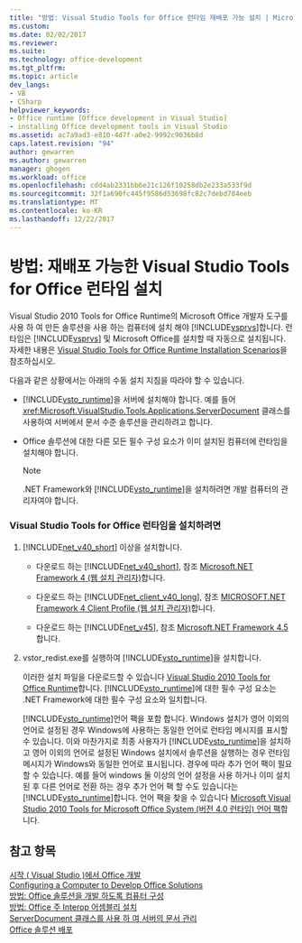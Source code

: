 ```yaml
---
title: "방법: Visual Studio Tools for Office 런타임 재배포 가능 설치 | Microsoft Docs"
ms.custom: 
ms.date: 02/02/2017
ms.reviewer: 
ms.suite: 
ms.technology: office-development
ms.tgt_pltfrm: 
ms.topic: article
dev_langs:
- VB
- CSharp
helpviewer_keywords:
- Office runtime [Office development in Visual Studio]
- installing Office development tools in Visual Studio
ms.assetid: ac7a9ad3-e810-4d7f-a0e2-9992c9036b8d
caps.latest.revision: "94"
author: gewarren
ms.author: gewarren
manager: ghogen
ms.workload: office
ms.openlocfilehash: cdd4ab2331bb6e21c126f10258db2e233a533f9d
ms.sourcegitcommit: 32f1a690fc445f9586d53698fc82c7debd784eeb
ms.translationtype: MT
ms.contentlocale: ko-KR
ms.lasthandoff: 12/22/2017
---
```

# <a name="how-to-install-the-visual-studio-tools-for-office-runtime-redistributable"></a>방법: 재배포 가능한 Visual Studio Tools for Office 런타임 설치
  Visual Studio 2010 Tools for Office Runtime의 Microsoft Office 개발자 도구를 사용 하 여 만든 솔루션을 사용 하는 컴퓨터에 설치 해야 [!INCLUDE[vsprvs](../sharepoint/includes/vsprvs-md.md)]합니다. 런타임은 [!INCLUDE[vsprvs](../sharepoint/includes/vsprvs-md.md)] 및 Microsoft Office를 설치할 때 자동으로 설치됩니다. 자세한 내용은 [Visual Studio Tools for Office Runtime Installation Scenarios](../vsto/visual-studio-tools-for-office-runtime-installation-scenarios.md)을 참조하십시오.  
  
 다음과 같은 상황에서는 아래의 수동 설치 지침을 따라야 할 수 있습니다.  
  
-   [!INCLUDE[vsto_runtime](../vsto/includes/vsto-runtime-md.md)]을 서버에 설치해야 합니다. 예를 들어 <xref:Microsoft.VisualStudio.Tools.Applications.ServerDocument> 클래스를 사용하여 서버에서 문서 수준 솔루션을 관리하려고 합니다.  
  
-   Office 솔루션에 대한 다른 모든 필수 구성 요소가 이미 설치된 컴퓨터에 런타임을 설치해야 합니다.  
  
    > [!NOTE]  
    >  .NET Framework와 [!INCLUDE[vsto_runtime](../vsto/includes/vsto-runtime-md.md)]을 설치하려면 개발 컴퓨터의 관리자여야 합니다.  
  
### <a name="to-install-the-visual-studio-tools-for-office-runtime"></a>Visual Studio Tools for Office 런타임을 설치하려면  
  
1.  [!INCLUDE[net_v40_short](../sharepoint/includes/net-v40-short-md.md)] 이상을 설치합니다.  
  
    -   다운로드 하는 [!INCLUDE[net_v40_short](../sharepoint/includes/net-v40-short-md.md)], 참조 [Microsoft.NET Framework 4 (웹 설치 관리자)](http://go.microsoft.com/fwlink/?LinkId=178957)합니다.  
  
    -   다운로드 하는 [!INCLUDE[net_client_v40_long](../vsto/includes/net-client-v40-long-md.md)], 참조 [MICROSOFT.NET Framework 4 Client Profile (웹 설치 관리자)](http://go.microsoft.com/fwlink/?LinkId=178958)합니다.  
  
    -   다운로드 하는 [!INCLUDE[net_v45](../vsto/includes/net-v45-md.md)], 참조 [Microsoft.NET Framework 4.5](http://www.microsoft.com/download/details.aspx?id=30653)합니다.  
  
2.  vstor_redist.exe를 실행하여 [!INCLUDE[vsto_runtime](../vsto/includes/vsto-runtime-md.md)]을 설치합니다.  
  
     이러한 설치 파일을 다운로드할 수 있습니다 [Visual Studio 2010 Tools for Office Runtime](http://go.microsoft.com/fwlink/?LinkId=140384)합니다. [!INCLUDE[vsto_runtime](../vsto/includes/vsto-runtime-md.md)]에 대한 필수 구성 요소는 .NET Framework에 대한 필수 구성 요소와 일치합니다.  
  
     [!INCLUDE[vsto_runtime](../vsto/includes/vsto-runtime-md.md)]언어 팩을 포함 합니다. Windows 설치가 영어 이외의 언어로 설정된 경우 Windows에 사용하는 동일한 언어로 런타임 메시지를 표시할 수 있습니다. 이와 마찬가지로 최종 사용자가 [!INCLUDE[vsto_runtime](../vsto/includes/vsto-runtime-md.md)]을 설치하고 영어 이외의 언어로 설정된 Windows 설치에서 솔루션을 실행하는 경우 런타임 메시지가 Windows와 동일한 언어로 표시됩니다. 경우에 따라 추가 언어 팩이 필요할 수 있습니다. 예를 들어 windows 둘 이상의 언어 설정을 사용 하거나 이미 설치 된 후 다른 언어로 전환 하는 경우 추가 언어 팩 할 수도 있습니다는 [!INCLUDE[vsto_runtime](../vsto/includes/vsto-runtime-md.md)]합니다. 언어 팩을 찾을 수 있습니다 [Microsoft Visual Studio 2010 Tools for Microsoft Office System (버전 4.0 런타임) 언어 팩](http://go.microsoft.com/fwlink/?LinkId=140386)합니다.  
  
## <a name="see-also"></a>참고 항목  
 [시작 &#40; Visual Studio &#41;에서 Office 개발](../vsto/getting-started-office-development-in-visual-studio.md)   
 [Configuring a Computer to Develop Office Solutions](../vsto/configuring-a-computer-to-develop-office-solutions.md)   
 [방법: Office 솔루션을 개발 하도록 컴퓨터 구성](../vsto/how-to-configure-a-computer-to-develop-office-solutions.md)   
 [방법: Office 주 Interop 어셈블리 설치](../vsto/how-to-install-office-primary-interop-assemblies.md)   
 [ServerDocument 클래스를 사용 하 여 서버의 문서 관리](../vsto/managing-documents-on-a-server-by-using-the-serverdocument-class.md)   
 [Office 솔루션 배포](../vsto/deploying-an-office-solution.md)  
  
  